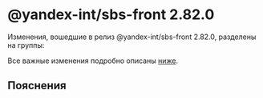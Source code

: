 # @yandex-int/sbs-front 2.82.0

<!-- ЧЕЛОВЕЧЕСКОЕ ВСТУПЛЕНИЕ -->

Изменения, вошедшие в релиз @yandex-int/sbs-front 2.82.0, разделены на группы:

Все важные изменения подробно описаны [ниже](#Пояснения).

## Пояснения

